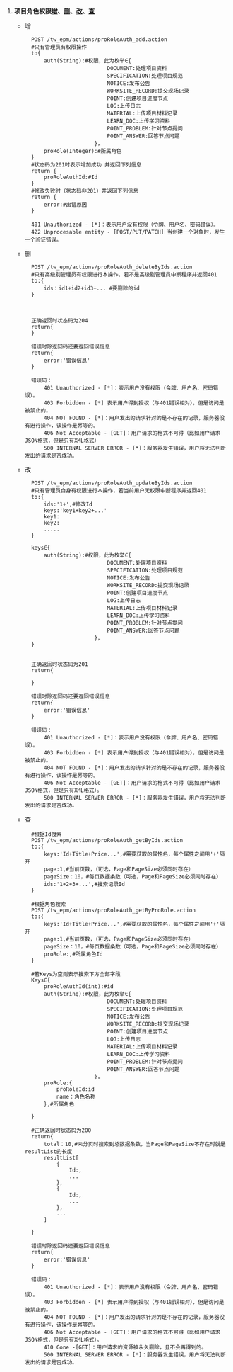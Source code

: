 1.  <a name='proRoleAuth'></a>**项目角色权限[增](#proRoleAuth_add)、[删](#proRoleAuth_delete)、[改](#proRoleAuth_change)、[查](#proRoleAuth_search)**
	- <a name="proRoleAuth_add">增</a>

			POST /tw_epm/actions/proRoleAuth_add.action
			#只有管理员有权限操作
			to{
				auth(String):#权限，此为枚举∈{
									DOCUMENT:处理项目资料
									SPECIFICATION:处理项目规范
									NOTICE:发布公告
									WORKSITE_RECORD:提交现场记录
									POINT:创建项目进度节点
									LOG:上传日志
									MATERIAL:上传项目材料记录
									LEARN_DOC:上传学习资料
									POINT_PROBLEM:针对节点提问
									POINT_ANSWER:回答节点问题
								}，
				proRole(Integer):#所属角色
			}
			#状态码为201时表示增加成功 并返回下列信息
			return {
				proRoleAuthId:#Id
			}
			#修改失败时（状态码非201）并返回下列信息
			return {
				error:#出错原因
			}
			
			401 Unauthorized - [*]：表示用户没有权限（令牌、用户名、密码错误）。
			422 Unprocesable entity - [POST/PUT/PATCH] 当创建一个对象时，发生一个验证错误。
	- <a name="proRoleAuth_delete">删</a>

			POST /tw_epm/actions/proRoleAuth_deleteByIds.action
			#只有高级别管理员有权限进行本操作，若不是高级别管理员中断程序并返回401
			to:{
				ids：id1+id2+id3+... #要删除的id
			}
			
			
		
			正确返回时状态码为204
			return{
			}
			
			错误时除返回码还要返回错误信息
			return{
				error:'错误信息'
			}
		
			错误码：
				401 Unauthorized - [*]：表示用户没有权限（令牌、用户名、密码错误）。
				403 Forbidden - [*] 表示用户得到授权（与401错误相对），但是访问是被禁止的。
				404 NOT FOUND - [*]：用户发出的请求针对的是不存在的记录，服务器没有进行操作，该操作是幂等的。
				406 Not Acceptable - [GET]：用户请求的格式不可得（比如用户请求JSON格式，但是只有XML格式）
				500 INTERNAL SERVER ERROR - [*]：服务器发生错误，用户将无法判断发出的请求是否成功。
	- <a name="proRoleAuth_change">改</a>

			POST /tw_epm/actions/proRoleAuth_updateByIds.action
			#只有管理员自身有权限进行本操作，若当前用户无权限中断程序并返回401
			to:{
				ids:'1+',#修改Id
				keys:'key1+key2+...'
				key1:
				key2:
				.....
			}
			
			keys∈{
				auth(String):#权限，此为枚举∈{
									DOCUMENT:处理项目资料
									SPECIFICATION:处理项目规范
									NOTICE:发布公告
									WORKSITE_RECORD:提交现场记录
									POINT:创建项目进度节点
									LOG:上传日志
									MATERIAL:上传项目材料记录
									LEARN_DOC:上传学习资料
									POINT_PROBLEM:针对节点提问
									POINT_ANSWER:回答节点问题
								}，
			}	
		
			
			正确返回时状态码为201
			return{

			}
			
			错误时除返回码还要返回错误信息
			return{
				error:'错误信息'
			}
		
			错误码：
				401 Unauthorized - [*]：表示用户没有权限（令牌、用户名、密码错误）。
				403 Forbidden - [*] 表示用户得到授权（与401错误相对），但是访问是被禁止的。
				404 NOT FOUND - [*]：用户发出的请求针对的是不存在的记录，服务器没有进行操作，该操作是幂等的。
				406 Not Acceptable - [GET]：用户请求的格式不可得（比如用户请求JSON格式，但是只有XML格式）。
				500 INTERNAL SERVER ERROR - [*]：服务器发生错误，用户将无法判断发出的请求是否成功。
	- <a name="proRoleAuth_search">查</a>  
			
			#根据Id搜索
			POST /tw_epm/actions/proRoleAuth_getByIds.action
			to:{
				keys:'Id+Title+Price...',#需要获取的属性名，每个属性之间用'+'隔开
				page:1,#当前页数，（可选，Page和PageSize必须同时存在）
				pageSize：10，#每页数据条数（可选，Page和PageSize必须同时存在）
				ids:'1+2+3+...',#搜索记录Id
			}
			
			#根据角色搜索
			POST /tw_epm/actions/proRoleAuth_getByProRole.action
			to:{
				keys:'Id+Title+Price...',#需要获取的属性名，每个属性之间用'+'隔开
				page:1,#当前页数，（可选，Page和PageSize必须同时存在）
				pageSize：10，#每页数据条数（可选，Page和PageSize必须同时存在）
				proRole:,#所属角色Id
			}

			#若Keys为空则表示搜索下方全部字段
			Keys∈{
				proRoleAuthId(int):#id
				auth(String):#权限，此为枚举∈{
									DOCUMENT:处理项目资料
									SPECIFICATION:处理项目规范
									NOTICE:发布公告
									WORKSITE_RECORD:提交现场记录
									POINT:创建项目进度节点
									LOG:上传日志
									MATERIAL:上传项目材料记录
									LEARN_DOC:上传学习资料
									POINT_PROBLEM:针对节点提问
									POINT_ANSWER:回答节点问题
								}，
				proRole:{
					proRoleId:id
					name：角色名称
				},#所属角色
				
			}

			#正确返回时状态码为200
			return{
				total：10,#未分页时搜索到总数据条数，当Page和PageSize不存在时就是resultList的长度
				resultList[
					{
						Id:,
						...
					},
					{
						Id:,
						...
					},
					...
				]

			}

			错误时除返回码还要返回错误信息
			return{
				error:'错误信息'
			}

			错误码：
				401 Unauthorized - [*]：表示用户没有权限（令牌、用户名、密码错误）。
				403 Forbidden - [*] 表示用户得到授权（与401错误相对），但是访问是被禁止的。
				404 NOT FOUND - [*]：用户发出的请求针对的是不存在的记录，服务器没有进行操作，该操作是幂等的。
				406 Not Acceptable - [GET]：用户请求的格式不可得（比如用户请求JSON格式，但是只有XML格式）。
				410 Gone -[GET]：用户请求的资源被永久删除，且不会再得到的。
				500 INTERNAL SERVER ERROR - [*]：服务器发生错误，用户将无法判断发出的请求是否成功。
